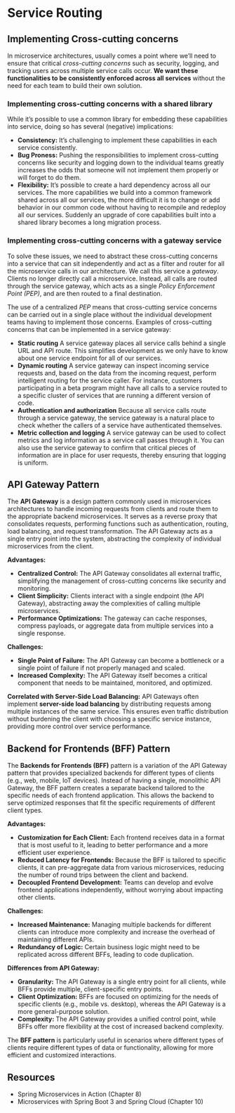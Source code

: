 # Service Routing

## Implementing Cross-cutting concerns
In microservice architectures, usually comes a point where we’ll need to ensure that critical *cross-cutting concerns* such as security, logging, and tracking users across multiple service calls occur. **We want these functionalities to be consistently enforced across all services** without the need for each team to build their own solution. 

### Implementing cross-cutting concerns with a shared library
While it’s possible to use a common library for embedding these capabilities into service, doing so has several (negative) implications:
* **Consistency:** It’s challenging to implement these capabilities in each service consistently. 
* **Bug Proness:** Pushing the responsibilities to implement cross-cutting concerns like security and logging down to the individual teams greatly increases the odds that someone will not implement them properly or will forget to do them. 
* **Flexibility:** It’s possible to create a hard dependency across all our services. The more capabilities we build into a common framework shared across all our services, the more difficult it is to change or add behavior in our common code without having to recompile and redeploy all our services. Suddenly an upgrade of core capabilities built into a shared library becomes a long migration process.

### Implementing cross-cutting concerns with a gateway service
To solve these issues, we need to abstract these cross-cutting concerns into a service that can sit independently and act as a filter and router for all the microservice calls in our architecture. We call this service a *gateway*. Clients no longer directly call a microservice. Instead, all calls are routed through the service gateway, which acts as a single *Policy Enforcement Point (PEP)*, and are then routed to a final destination.

The use of a centralized *PEP* means that cross-cutting service concerns can be carried out in a single place without the individual development teams having to implement those concerns. Examples of cross-cutting concerns that can be implemented in a service gateway:
* **Static routing** A service gateway places all service calls behind a single URL and API route. This simplifies development as we only have to know about one service endpoint for all of our services.
* **Dynamic routing** A service gateway can inspect incoming service requests and, based on the data from the incoming request, perform intelligent routing for the service caller. For instance, customers participating in a beta program might have all calls to a service routed to a specific cluster of services that are running a different version of code.
* **Authentication and authorization** Because all service calls route through a service gateway, the service gateway is a natural place to check whether the callers of a service have authenticated themselves.
* **Metric collection and logging** A service gateway can be used to collect metrics and log information as a service call passes through it. You can also use the service gateway to confirm that critical pieces of information are in place for user requests, thereby ensuring that logging is uniform. 

## API Gateway Pattern

The **API Gateway** is a design pattern commonly used in microservices architectures to handle incoming requests from clients and route them to the appropriate backend microservices. It serves as a reverse proxy that consolidates requests, performing functions such as authentication, routing, load balancing, and request transformation. The API Gateway acts as a single entry point into the system, abstracting the complexity of individual microservices from the client.

**Advantages:**
- **Centralized Control:** The API Gateway consolidates all external traffic, simplifying the management of cross-cutting concerns like security and monitoring.
- **Client Simplicity:** Clients interact with a single endpoint (the API Gateway), abstracting away the complexities of calling multiple microservices.
- **Performance Optimizations:** The gateway can cache responses, compress payloads, or aggregate data from multiple services into a single response.

**Challenges:**
- **Single Point of Failure:** The API Gateway can become a bottleneck or a single point of failure if not properly managed and scaled.
- **Increased Complexity:** The API Gateway itself becomes a critical component that needs to be maintained, monitored, and optimized.

**Correlated with Server-Side Load Balancing:**
API Gateways often implement **server-side load balancing** by distributing requests among multiple instances of the same service. This ensures even traffic distribution without burdening the client with choosing a specific service instance, providing more control over service performance.

## Backend for Frontends (BFF) Pattern

The **Backends for Frontends (BFF)** pattern is a variation of the API Gateway pattern that provides specialized backends for different types of clients (e.g., web, mobile, IoT devices). Instead of having a single, monolithic API Gateway, the BFF pattern creates a separate backend tailored to the specific needs of each frontend application. This allows the backend to serve optimized responses that fit the specific requirements of different client types.

**Advantages:**
- **Customization for Each Client:** Each frontend receives data in a format that is most useful to it, leading to better performance and a more efficient user experience.
- **Reduced Latency for Frontends:** Because the BFF is tailored to specific clients, it can pre-aggregate data from various microservices, reducing the number of round trips between the client and backend.
- **Decoupled Frontend Development:** Teams can develop and evolve frontend applications independently, without worrying about impacting other clients.

**Challenges:**
- **Increased Maintenance:** Managing multiple backends for different clients can introduce more complexity and increase the overhead of maintaining different APIs.
- **Redundancy of Logic:** Certain business logic might need to be replicated across different BFFs, leading to code duplication.

**Differences from API Gateway:**
- **Granularity:** The API Gateway is a single entry point for all clients, while BFFs provide multiple, client-specific entry points.
- **Client Optimization:** BFFs are focused on optimizing for the needs of specific clients (e.g., mobile vs. desktop), whereas the API Gateway is a more general-purpose solution.
- **Complexity:** The API Gateway provides a unified control point, while BFFs offer more flexibility at the cost of increased backend complexity.

The **BFF pattern** is particularly useful in scenarios where different types of clients require different types of data or functionality, allowing for more efficient and customized interactions.

## Resources
- Spring Microservices in Action (Chapter 8)
- Microservices with Spring Boot 3 and Spring Cloud (Chapter 10)